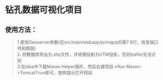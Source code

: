 # 钻孔数据可视化项目
## 使用方法：
>  1.更改Geoserver参数(在src/main/webapp/js/mapjs的第7 8行，改变端口号和图层)<br>2. 将数据库导出为.shp文件，并转换投影为UTM投影，否则leaflet无法识别<br>3.在idea中下载Maven Helper插件，然后右键项目->Run Maven->Tomcat7:run即可，按照提示打开网站 <br> 

